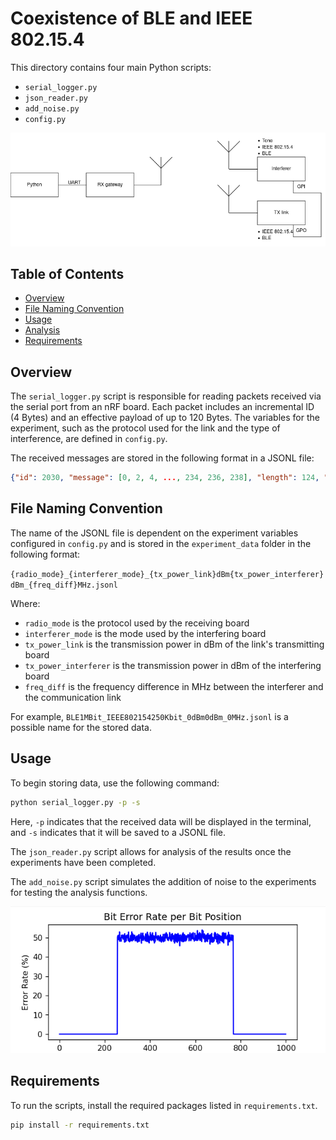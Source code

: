 # Coexistence of BLE and IEEE 802.15.4

This directory contains four main Python scripts:

- `serial_logger.py`
- `json_reader.py`
- `add_noise.py`
- `config.py`

![Diagram](readme_images/diagram.png)

## Table of Contents

- [Overview](#overview)
- [File Naming Convention](#file-naming-convention)
- [Usage](#usage)
- [Analysis](#analysis)
- [Requirements](#requirements)

## Overview

The `serial_logger.py` script is responsible for reading packets received via the serial port from an nRF board. Each packet includes an incremental ID (4 Bytes) and an effective payload of up to 120 Bytes. The variables for the experiment, such as the protocol used for the link and the type of interference, are defined in `config.py`.

The received messages are stored in the following format in a JSONL file:

```json
{"id": 2030, "message": [0, 2, 4, ..., 234, 236, 238], "length": 124, "rssi": -28, "crc": 1}
```

## File Naming Convention

The name of the JSONL file is dependent on the experiment variables configured in `config.py` and is stored in the `experiment_data` folder in the following format:

`{radio_mode}_{interferer_mode}_{tx_power_link}dBm{tx_power_interferer}dBm_{freq_diff}MHz.jsonl`

Where:
- `radio_mode` is the protocol used by the receiving board
- `interferer_mode` is the mode used by the interfering board
- `tx_power_link` is the transmission power in dBm of the link's transmitting board
- `tx_power_interferer` is the transmission power in dBm of the interfering board
- `freq_diff` is the frequency difference in MHz between the interferer and the communication link

For example, `BLE1MBit_IEEE802154250Kbit_0dBm0dBm_0MHz.jsonl` is a possible name for the stored data.

## Usage

To begin storing data, use the following command:

```bash
python serial_logger.py -p -s
```

Here, `-p` indicates that the received data will be displayed in the terminal, and `-s` indicates that it will be saved to a JSONL file.

The `json_reader.py` script allows for analysis of the results once the experiments have been completed.

The `add_noise.py` script simulates the addition of noise to the experiments for testing the analysis functions.

![Example Analysis](readme_images/example_analysis.png)

## Requirements

To run the scripts, install the required packages listed in `requirements.txt`.

```bash
pip install -r requirements.txt
```
